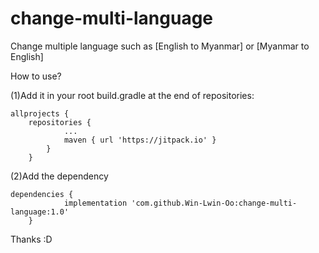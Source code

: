 # change-multi-language
Change multiple language such as [English to Myanmar] or [Myanmar to English]


How to use?

(1)Add it in your root build.gradle at the end of repositories:

  	allprojects {
		repositories {
				...
				maven { url 'https://jitpack.io' }
			}
		}
  
(2)Add the dependency

  	dependencies {
	        	implementation 'com.github.Win-Lwin-Oo:change-multi-language:1.0'
		}
  
  Thanks :D
